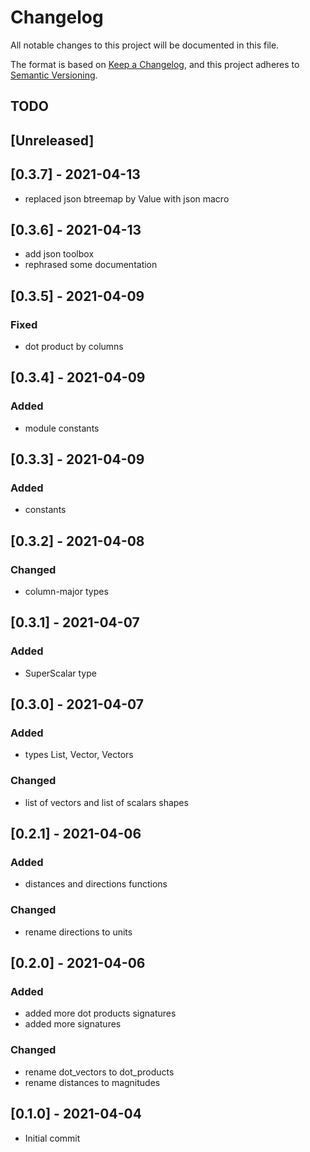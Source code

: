 # Changelog

All notable changes to this project will be documented in this file.

The format is based on [Keep a Changelog](https://keepachangelog.com/en/1.0.0/),
and this project adheres to [Semantic Versioning](https://semver.org/spec/v2.0.0.html).

## TODO

## [Unreleased]

## [0.3.7] - 2021-04-13

+ replaced json btreemap by Value with json macro

## [0.3.6] - 2021-04-13

+ add json toolbox
+ rephrased some documentation

## [0.3.5] - 2021-04-09

### Fixed

+ dot product by columns

## [0.3.4] - 2021-04-09

### Added

+ module constants

## [0.3.3] - 2021-04-09

### Added

+ constants

## [0.3.2] - 2021-04-08

### Changed

+ column-major types

## [0.3.1] - 2021-04-07

### Added

+ SuperScalar type

## [0.3.0] - 2021-04-07

### Added

+ types List, Vector, Vectors

### Changed

+ list of vectors and list of scalars shapes

## [0.2.1] - 2021-04-06

### Added

+ distances and directions functions

### Changed

+ rename directions to units

## [0.2.0] - 2021-04-06

### Added

+ added more dot products signatures
+ added more signatures

### Changed

+ rename dot_vectors to dot_products
+ rename distances to magnitudes

## [0.1.0] - 2021-04-04

+ Initial commit

